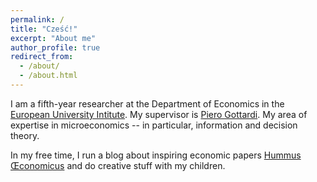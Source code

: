 ```yaml
---
permalink: /
title: "Cześć!"
excerpt: "About me"
author_profile: true
redirect_from: 
  - /about/
  - /about.html
---
```


I am a fifth-year researcher at the Department of Economics in the [European University Intitute](http://www.eui.eu). My supervisor is [Piero Gottardi](http://apps.eui.eu/Personal/Gottardi/). My area of expertise in microeconomics -- in particular, information and decision theory.

In my free time, I run a blog about inspiring economic papers [Hummus Œconomicus](http://hummuseconomicus.pl) and do creative stuff with my children.
